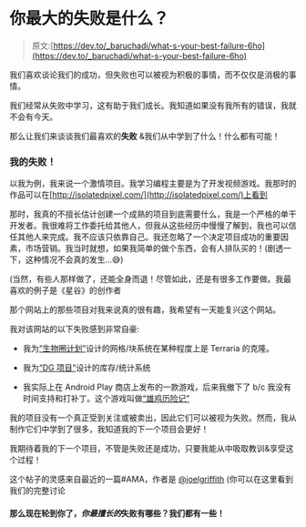# 你最大的失败是什么？

> 原文:[https://dev.to/_baruchadi/what-s-your-best-failure-6ho](https://dev.to/_baruchadi/what-s-your-best-failure-6ho)

我们喜欢谈论我们的成功，但失败也可以被视为积极的事情，而不仅仅是消极的事情。

我们经常从失败中学习，这有助于我们成长。我知道如果没有我所有的错误，我就不会有今天。

那么让我们来谈谈我们最喜欢的**失败** &我们从中学到了什么！什么都有可能！

### [](#my-failure)我的失败！

以我为例，我来说一个激情项目。我学习编程主要是为了开发视频游戏。我那时的作品可以在[http://isolatedpixel.com/](http://isolatedpixel.com/)上看到

那时，我真的不擅长估计创建一个成熟的项目到底需要什么，我是一个严格的单干开发者。我很难将工作委托给其他人，但我从这些经历中慢慢了解到，我也可以信任其他人来完成。我不应该只依靠自己。我还忽略了一个决定项目成功的重要因素，市场营销。我当时就想，如果我简单的做个东西，会有人排队买的！(剧透一下，这种情况不会真的发生...😅)

(当然，有些人那样做了，还能全身而退！尽管如此，还是有很多工作要做。我最喜欢的例子是《星谷》的创作者

那个网站上的那些项目对我来说真的很有趣，我希望有一天能复兴这个网站。

我对该网站的以下失败感到非常自豪:

*   我为[“生物圈计划”](http://isolatedpixel.com/?cat=18)设计的网格/块系统在某种程度上是 Terraria 的克隆。

*   我为[“DG 项目”](http://isolatedpixel.com/?cat=70)设计的库存/统计系统

*   我实际上在 Android Play 商店上发布的一款游戏，后来我撤下了 b/c 我没有时间支持和打补丁。这个游戏叫做[“雄鸡历险记”](http://isolatedpixel.com/?p=109)

我的项目没有一个真正受到关注或被卖出，因此它们可以被视为失败。然而，我从制作它们中学到了很多，我知道我的下一个项目会更好！

我期待着我的下一个项目，不管是失败还是成功，只要我能从中吸取教训&享受这个过程！

这个帖子的灵感来自最近的一篇#AMA，作者是 [@joelgriffith](https://dev.to/joelgriffith)
(你可以在这里看到我们的完整讨论

#### [](#so-now-its-your-turn-what-are-your-best-failures-we-all-got-some)那么现在轮到你了，*你最擅长的*失败有哪些？我们都有一些！
